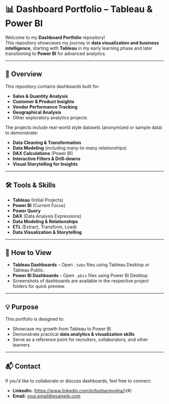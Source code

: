 # 📊 Dashboard Portfolio – Tableau & Power BI

Welcome to my **Dashboard Portfolio** repository!  
This repository showcases my journey in **data visualization and business intelligence**, starting with **Tableau** in my early learning phase and later transitioning to **Power BI** for advanced analytics.

---

## 📌 Overview
This repository contains dashboards built for:

- **Sales & Quantity Analysis**
- **Customer & Product Insights**
- **Vendor Performance Tracking**
- **Geographical Analysis**
- Other exploratory analytics projects

The projects include real-world style datasets (anonymized or sample data) to demonstrate:

- **Data Cleaning & Transformation**
- **Data Modeling** (including many-to-many relationships)
- **DAX Calculations** (Power BI)
- **Interactive Filters & Drill-downs**
- **Visual Storytelling for Insights**

---

## 🛠 Tools & Skills
- **Tableau** (Initial Projects)
- **Power BI** (Current Focus)
- **Power Query**
- **DAX** (Data Analysis Expressions)
- **Data Modeling & Relationships**
- **ETL** (Extract, Transform, Load)
- **Data Visualization & Storytelling**

---

## 🚀 How to View
- **Tableau Dashboards** – Open `.twbx` files using Tableau Desktop or Tableau Public.  
- **Power BI Dashboards** – Open `.pbix` files using Power BI Desktop.  
- Screenshots of dashboards are available in the respective project folders for quick preview.

---

## 💡 Purpose
This portfolio is designed to:
- Showcase my growth from Tableau to Power BI
- Demonstrate practical **data analytics & visualization skills**
- Serve as a reference point for recruiters, collaborators, and other learners

---

## 📬 Contact
If you’d like to collaborate or discuss dashboards, feel free to connect:

- **LinkedIn:** (https://www.linkedin.com/in/tusharmogha/)(#)
- **Email:** [your.email@example.com](#)
